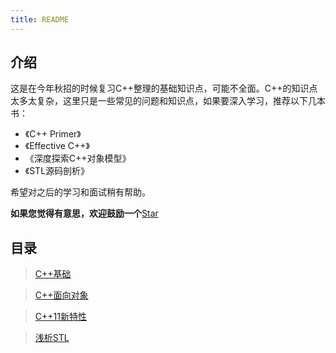 ```yaml
---
title: README
---
```


## 介绍
这是在今年秋招的时候复习C++整理的基础知识点，可能不全面。C++的知识点太多太复杂，这里只是一些常见的问题和知识点，如果要深入学习，推荐以下几本书：
- 《C++ Primer》
- 《Effective C++》
- 《深度探索C++对象模型》
- 《STL源码剖析》


希望对之后的学习和面试稍有帮助。

**如果您觉得有意思，欢迎鼓励一个**[Star](https://github.com/Hewie8023/HewieBlog)

## 目录

> [C++基础](https://www.rxwcv.cn/cpp/cpp1.html)

> [C++面向对象](https://www.rxwcv.cn/cpp/cpp2.html)

> [C++11新特性](https://www.rxwcv.cn/cpp/cpp3.html)

> [浅析STL](https://www.rxwcv.cn/cpp/cpp4.html)
